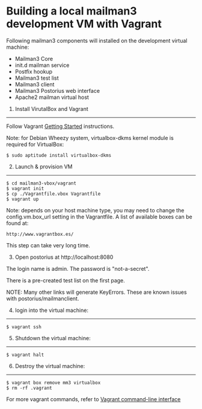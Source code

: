 Building a local mailman3 development VM with Vagrant
=====================
Following mailman3 components will installed on the development virtual machine:

* Mailman3 Core
* init.d mailman service
* Postfix hookup
* Mailman3 test list
* Mailman3 client
* Mailman3 Postorius web interface
* Apache2 mailman virtual host


1. Install VirutalBox and Vagrant
-------------

Follow Vagrant [Getting Started](http://docs-v1.vagrantup.com/v1/docs/getting-started) instructions.
	
Note: for Debian Wheezy system, virtualbox-dkms kernel module is required for VirtualBox:

	$ sudo aptitude install virtualbox-dkms

2. Launch & provision VM
---------------

	$ cd mailman3-vbox/vagrant
	$ vagrant init
	$ cp ./Vagrantfile.vbox Vagrantfile
	$ vagrant up
	
Note: depends on your host machine type, you may need to change the config.vm.box_url setting
in the Vagrantfile. A list of available boxes can be found at:
	
	http://www.vagrantbox.es/
	
This step can take very long time. 
	
3. Open postorius at http://localhost:8080 

The login name is admin. The password is "not-a-secret".

There is a pre-created test list on the first page. 

NOTE: Many other links will generate KeyErrors. These are known issues with postorius/mailmanclient.

4. login into the virtual machine:
----------------

	$ vagrant ssh
	
	
5. Shutdown the virtual machine:
----------------

	$ vagrant halt
	
6. Destroy the virtual machine:
----------------

	$ vagrant box remove mm3 virtualbox
	$ rm -rf .vagrant
	
For more vagrant commands, refer to  [Vagrant command-line interface](http://docs.vagrantup.com/v2/cli/index.html)
 

